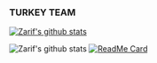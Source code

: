 ### TURKEY TEAM 
[![Zarif's github stats](https://github-readme-stats.vercel.app/api?username=zarifbey)](https://github.com/zarifbey/github-readme-stats)
<!--
**ZarifBey/ZarifBey** is a ✨ _special_ ✨ repository because its `README.md` (this file) appears on your GitHub profile.

Here are some ideas to get you started:

- 🔭 I’m currently working on ...
- 🌱 I’m currently learning ...
- 👯 I’m looking to collaborate on ...
- 🤔 I’m looking for help with ...
- 💬 Ask me about ...
- 📫 How to reach me: ...
- 😄 Pronouns: ...
- ⚡ Fun fact: ...
-->
![Zarif's github stats](https://github-readme-stats.vercel.app/api?username=zarifbey&show_icons=true&theme=radical)
[![ReadMe Card](https://github-readme-stats.vercel.app/api/pin/?username=zarifbey&repo=github-readme-stats)](https://github.com/anuraghazra/github-readme-stats)
